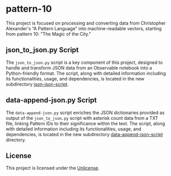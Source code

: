 # pattern-10
This project is focused on processing and converting data from Christopher Alexander's “A Pattern Language” into machine-readable vectors, starting from pattern 10: "The Magic of the City."

## json_to_json.py Script
The `json_to_json.py` script is a key component of this project, designed to handle and transform JSON data from an Observable notebook into a Python-friendly format. The script, along with detailed information including its functionalities, usage, and dependencies, is located in the new subdirectory [json-json-script](json-json-script).

## data-append-json.py Script
The `data-append-json.py` script enriches the JSON dictionaries provided as output of the `json_to_json.py` script with asterisk count data from a TXT file, linking Pattern IDs to their significance within the text. The script, along with detailed information including its functionalities, usage, and dependencies, is located in the new subdirectory [data-append-json-script](data-append-json-script) directory.

## License
This project is licensed under the [Unlicense](LICENSE).
